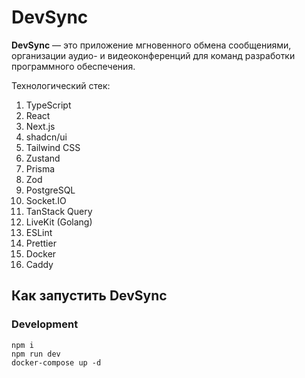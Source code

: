 # DevSync

**DevSync** — это приложение мгновенного обмена сообщениями, организации аудио- и видеоконференций для команд разработки программного обеспечения.

Технологический стек:

1. TypeScript
2. React
3. Next.js
4. shadcn/ui
5. Tailwind CSS
6. Zustand
7. Prisma
8. Zod
9. PostgreSQL
10. Socket.IO
11. TanStack Query
12. LiveKit (Golang)
13. ESLint
14. Prettier
15. Docker
16. Caddy

## Как запустить DevSync

### Development

```shell
npm i
npm run dev
docker-compose up -d
```

